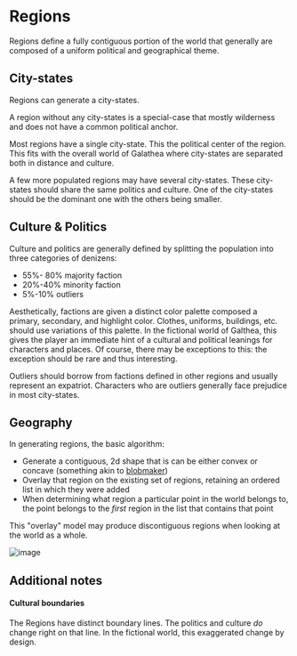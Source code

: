 # Regions

Regions define a fully contiguous portion of the world that generally are composed of a uniform political and geographical theme.

## City-states

Regions can generate a city-states.

A region without any city-states is a special-case that mostly wilderness and does not have a common political anchor.

Most regions have a single city-state. This the political center of the region. This fits with the overall world of Galathea where city-states are separated both in distance and culture.

A few more populated regions may have several city-states. These city-states should share the same politics and culture. One of the city-states should be the dominant one with the others being smaller.

## Culture & Politics

Culture and politics are generally defined by splitting the population into three categories of denizens:

-   55%- 80% majority faction
-   20%-40% minority faction
-   5%-10% outliers

Aesthetically, factions are given a distinct color palette composed a primary, secondary, and highlight color. Clothes, uniforms, buildings, etc. should use variations of this palette. In the fictional world of Galthea, this gives the player an immediate hint of a cultural and political leanings for characters and places. Of course, there may be exceptions to this: the exception should be rare and thus interesting.

Outliers should borrow from factions defined in other regions and usually represent an expatriot. Characters who are outliers generally face prejudice in most city-states.

## Geography

In generating regions, the basic algorithm:

-   Generate a contiguous, 2d shape that is can be either convex or concave (something akin to [blobmaker](https://www.blobmaker.app/))
-   Overlay that region on the existing set of regions, retaining an ordered list in which they were added
-   When determining what region a particular point in the world belongs to, the point belongs to the _first_ region in the list that contains that point

This "overlay" model may produce discontiguous regions when looking at the world as a whole.

![image](https://user-images.githubusercontent.com/65878718/162629918-4112f84e-b806-47e1-be6c-e485d0db1d32.png)

## Additional notes

#### Cultural boundaries

The Regions have distinct boundary lines. The politics and culture _do_ change right on that line. In the fictional world, this exaggerated change by design.
